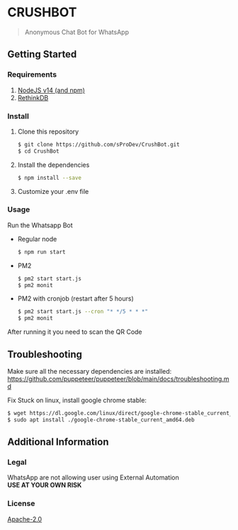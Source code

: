 # CRUSHBOT
> Anonymous Chat Bot for WhatsApp

## Getting Started

### Requirements
1. [NodeJS v14 (and npm)](https://nodejs.org/en/)
2. [RethinkDB](https://rethink.com/)

### Install
1. Clone this repository
   ```bash
   $ git clone https://github.com/sProDev/CrushBot.git
   $ cd CrushBot
   ```
2. Install the dependencies
   ```bash
   $ npm install --save
   ```
3. Customize your .env file

### Usage
Run the Whatsapp Bot

- Regular node
  ```bash
  $ npm run start
  ```
- PM2
  ```bash
  $ pm2 start start.js
  $ pm2 monit
  ```
- PM2 with cronjob (restart after 5 hours)
  ```bash
  $ pm2 start start.js --cron "* */5 * * *"
  $ pm2 monit
  ```

After running it you need to scan the QR Code

## Troubleshooting
Make sure all the necessary dependencies are installed: https://github.com/puppeteer/puppeteer/blob/main/docs/troubleshooting.md

Fix Stuck on linux, install google chrome stable: 
```bash
$ wget https://dl.google.com/linux/direct/google-chrome-stable_current_amd64.deb
$ sudo apt install ./google-chrome-stable_current_amd64.deb
```

## Additional Information

### Legal
WhatsApp are not allowing user using External Automation<br>
**USE AT YOUR OWN RISK**

### License
[Apache-2.0](https://github.com/sProDev/CrushBot/blob/main/LICENSE)
